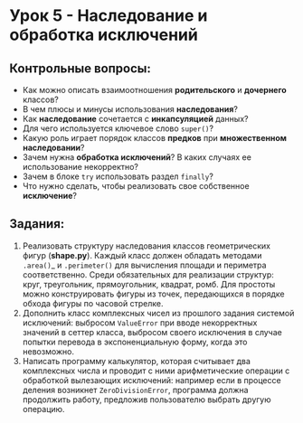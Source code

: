 # Урок 5 - Наследование и обработка исключений
## Контрольные вопросы:
- Как можно описать взаимоотношения 
__родительского__ и __дочернего__ классов?
- В чем плюсы и минусы использования 
__наследования__?
- Как __наследование__ сочетается с 
__инкапсуляцией__ данных?
- Для чего используется ключевое 
слово `super()`?
- Какую роль играет порядок классов __предков__
при __множественном наследовании__?
- Зачем нужна __обработка исключений__? В каких 
случаях ее использование некорректно?
- Зачем в блоке `try` использовать раздел
`finally`?
- Что нужно сделать, чтобы реализовать 
свое собственное __исключение__?

## Задания:
1) Реализовать структуру наследования классов 
геометрических фигур (__shape.py__). Каждый 
класс должен обладать методами `.area()`_ и 
`.perimeter()` для вычисления площади и 
периметра соответственно. Среди обязательных для 
реализации структур: круг, треугольник, 
прямоугольник, квадрат, ромб. Для простоты 
можно конструировать фигуры из точек, 
передающихся в порядке обхода фигуры по 
часовой стрелке.
2) Дополнить класс комплексных чисел из 
прошлого задания системой исключений: выбросом 
`ValueError` при вводе некорректных значений в 
сеттер класса, выбросом своего исключения в 
случае попытки перевода в экспоненциальную 
форму, когда это невозможно.
3) Написать программу калькулятор, которая 
считывает два комплексных числа и проводит с 
ними арифметические операции с обработкой 
вылезающих исключений: например если в процессе 
деления возникнет `ZeroDivisionError`, программа 
должна продолжить работу, предложив пользователю
выбрать другую операцию.   

